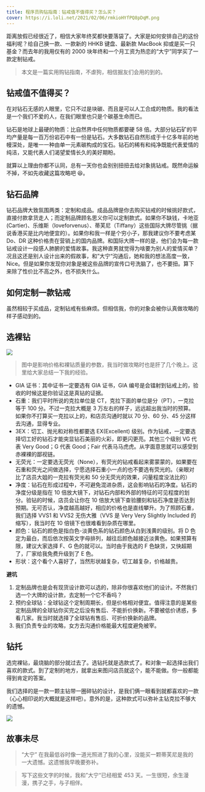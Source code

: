 ```yaml
---
title: 程序员购钻指南：钻戒值不值得买？怎么买？
cover: https://i.loli.net/2021/02/06/rmkioHYfPQ8pDqM.png
---
```


距离放假已经很近了，相信大家年终奖都快要落袋了。大家是如何安排自己的这份福利呢？给自己换一款、一款新的 HHKB 键盘、最新款 MacBook 抑或是买一只基金？而去年的我用仅有的 2000 块年终和一个月工资为热恋的“大宁”同学买了一款定制钻戒。

> 本文是一篇实用购钻指南，不虐狗，相信掘友们会用的到的。

## 钻戒值不值得买？

在对钻石无感的人眼里，它只不过是块碳、而且是可以人工合成的物质。我的看法是一个我们不爱的人，在我们眼里也只是个碳基生命而已。

钻石是地球上最硬的物质：比自然界中任何物质都要硬 58 倍。大部分钻石矿的平均产量是每一百万份岩石中有一份是钻石。大多数钻石自然形成于十亿多年前的地幔深处，是唯一一种由单一元素碳构成的宝石。钻石的稀有和纯净既能代表爱情的纯洁，又能代表人们渴望爱情长久的美好期盼。

就算以上理由你都不认同，总有一天你也会别别扭扭去给对象挑钻戒。既然命运躲不掉，不如先收藏这篇攻略吧 😆。

## 钻石品牌

钻石品牌大致氛围两类：定制和成品。成品品牌是你去购买钻戒的时候挑好款式，直接付款拿货走人；而定制品牌顾名思义你可以定制款式。如果你不缺钱，卡地亚 (Cartier)、乐维斯（loveforvenus）、蒂芙尼（Tiffany）这些国际大牌尽管挑（据说香港买是比内地便宜的）。如果你和我一样是个穷小子，那我建议你不要考虑某 Do、DR 这种价格贵在营销上的国内品牌。和国际大牌一样的是，他们会为每一款钻戒设计一段感人肺腑的爱情故事。我这种直男就觉得为啥要为别人的爱情买单？况且这还是别人设计出来的假故事，和”大宁“沟通后，她和我的想法高度一致，Nice。但是如果你发现你对象是被这些品牌的宣传口号洗脑了，也不要扭。算下来除了性价比不高之外，也不损失什么。

## 如何定制一款钻戒

虽然相较于买成品，定制钻戒有些麻烦。但相信我，你的对象会被你认真做攻略的样子感动到的。

## 选裸钻

![](https://i.loli.net/2021/02/06/2QoF64L9yaNCeqZ.png)

> 图中是影响价格和裸钻质量的参数，我当时做攻略时也是肝了几个晚上。这里给大家总结一下我的经验。

- GIA 证书：其中证书一定要选有 GIA 证书，GIA 编号是会镭射到钻戒上的，验收的时候这是你验证这是真钻的证据。
- 石重：我们平时所说的克拉单位是 CT，克拉下面的单位是分（PT），一克拉等于 100 分。不过一克拉大概是 3 万左右的样子，远远超出我当时的预算。如果你不打算买一克拉以上的，和店员沟通时就以 70 分、60 分、45 分这样去沟通，显得专业。
- 3EX：切工、抛光和对称性都要选 EX(Excellent) 级别。作为钻戒，一定要选择切工好的钻石才能突显钻石美丽的火彩，即更闪更亮。其他三个级别 VG 代表 Very Good；G 代表 Good；Fair 代表马马虎虎。从字面意思就可以感受到赤裸裸的鄙视链。
- 无荧光：一定要选无荧光（None），有荧光的钻戒看起来雾蒙蒙的，如果要在石重和荧光之间做选择，宁愿选择石重小一点的也不要选有荧光的。（亲眼对比了店员大姐的一克拉有荧光和 50 分无荧光的效果，闪量程度没法比的）
- 净度：钻石在形成过程中，不可避免混进杂质，这会影响钻石的净度。钻石的净度分级是指在 10 倍放大镜下，对钻石内部和外部的特征的可见程度的划分。验钻的时候，店员会让你在 10 倍放大镜下查验腰刻和钻石净度是否达到预期。无可否认，净度越高越好，相应的价格也是直线攀升。为了照顾石重，我们选择 VVS1 和 VVS2 无伤大雅（VVS 是 Very Very Slightly Included 的缩写），我当时在 10 倍镜下也很难看到杂质在哪里。
- 颜色：钻石的颜色是指白色-淡黄色系的钻石颜色从白到浅黄的级别。将 D 色定为最白，而后依次按英文字母排列，越往后颜色越接近淡黄色。如果预算有限，建议大家选择 F、G 色的就可以。当时由于我选的 F 色缺货，又快超期了，厂家给我免费升级到了 E 色。
- 形状：这个看个人喜好了，当然形状越复杂，切工越复杂，价格越贵。

**避坑**

1. 定制品牌也是会有现货设计款可以选的，除非你很喜欢他们的设计。不然我们选一个大牌的设计款，去定制一个它不香吗？
2. 预约全球钻：全球钻这个定制周期长，但是价格相对便宜。值得注意的是某些定制品牌的全球钻你买完之后没有售后、不能折价换新。不要被低价诱惑，多看几家。我当时就选择了全球钻有售后、可折价换新的品牌。
3. 我们负责专业的攻略，女方去沟通价格能最大程度避免被宰。

## 钻托

选完裸钻，最烧脑的部分就过去了。选钻托就是选款式了。和对象一起选择出我们喜欢的款式。到了定制的地方，就拿出来图问店员就这个，能不能做。你一般都能得到肯定的答案。

我们选择的是一款一颗主钻带一圈碎钻的设计，是我们俩一眼看到就都喜欢的一款（心心相印说的大概就是这样吧）。意外的是，这种款式可以弥补主钻克拉不够大的遗憾。

![](https://p6-juejin.byteimg.com/tos-cn-i-k3u1fbpfcp/489320d75f3b40c2976852fd56ae107e~tplv-k3u1fbpfcp-watermark.image)

## 故事未尽

> “大宁” 在我最低谷时像一道光照进了我的心里，没能买一颗蒂芙尼是我的一大遗憾。这遗憾我早晚要弥补。

> 写下这些文字的时候，我和”大宁“已经相爱 453 天。一生很短，余生漫漫，携子之手，与子相伴。

